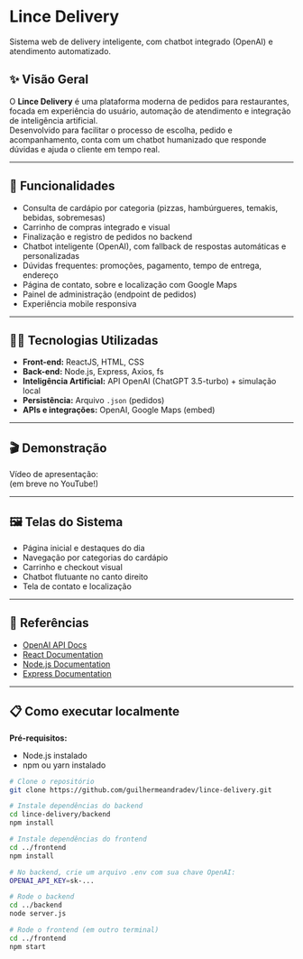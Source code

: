 # Lince Delivery

Sistema web de delivery inteligente, com chatbot integrado (OpenAI) e atendimento automatizado.


## ✨ Visão Geral

O **Lince Delivery** é uma plataforma moderna de pedidos para restaurantes, focada em experiência do usuário, automação de atendimento e integração de inteligência artificial.  
Desenvolvido para facilitar o processo de escolha, pedido e acompanhamento, conta com um chatbot humanizado que responde dúvidas e ajuda o cliente em tempo real.

---

## 🚀 Funcionalidades

- Consulta de cardápio por categoria (pizzas, hambúrgueres, temakis, bebidas, sobremesas)
- Carrinho de compras integrado e visual
- Finalização e registro de pedidos no backend
- Chatbot inteligente (OpenAI), com fallback de respostas automáticas e personalizadas
- Dúvidas frequentes: promoções, pagamento, tempo de entrega, endereço
- Página de contato, sobre e localização com Google Maps
- Painel de administração (endpoint de pedidos)
- Experiência mobile responsiva

---

## 👨‍💻 Tecnologias Utilizadas

- **Front-end:** ReactJS, HTML, CSS
- **Back-end:** Node.js, Express, Axios, fs
- **Inteligência Artificial:** API OpenAI (ChatGPT 3.5-turbo) + simulação local
- **Persistência:** Arquivo `.json` (pedidos)
- **APIs e integrações:** OpenAI, Google Maps (embed)

---

## 🎬 Demonstração

Vídeo de apresentação:  
(em breve no YouTube!)

---

## 🖼️ Telas do Sistema

- Página inicial e destaques do dia
- Navegação por categorias do cardápio
- Carrinho e checkout visual
- Chatbot flutuante no canto direito
- Tela de contato e localização


---

## 📑 Referências

- [OpenAI API Docs](https://platform.openai.com/docs/)
- [React Documentation](https://react.dev/)
- [Node.js Documentation](https://nodejs.org/en/docs)
- [Express Documentation](https://expressjs.com/pt-br/)

---

## 📋 Como executar localmente

**Pré-requisitos:**  
- Node.js instalado  
- npm ou yarn instalado

```bash
# Clone o repositório
git clone https://github.com/guilhermeandradev/lince-delivery.git

# Instale dependências do backend
cd lince-delivery/backend
npm install

# Instale dependências do frontend
cd ../frontend
npm install

# No backend, crie um arquivo .env com sua chave OpenAI:
OPENAI_API_KEY=sk-...

# Rode o backend
cd ../backend
node server.js

# Rode o frontend (em outro terminal)
cd ../frontend
npm start
